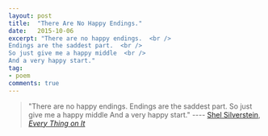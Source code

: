 ```yaml
---
layout: post
title:  "There Are No Happy Endings."
date:   2015-10-06
excerpt: "There are no happy endings.  <br />
Endings are the saddest part.  <br />
So just give me a happy middle  <br />
And a very happy start." 
tag:
- poem
comments: true
---
```


> "There are no happy endings.
> Endings are the saddest part.
> So just give me a happy middle
> And a very happy start."
> ---- [Shel Silverstein](http://www.goodreads.com/author/show/435477.Shel_Silverstein), *[Every Thing on It](http://www.goodreads.com/work/quotes/15568720-every-thing-on-it)*

